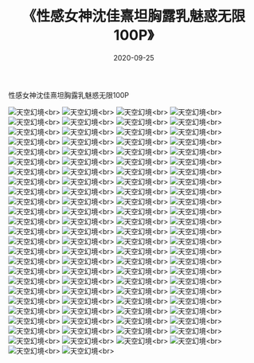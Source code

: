 ﻿---
layout: post
title: 《性感女神沈佳熹坦胸露乳魅惑无限100P》
date: 2020-09-25
img: http://photo.orgx.cf/性感/2020/性感女神沈佳熹坦胸露乳魅惑无限100P/000.jpg
tags: [美女,性感,泳衣]
---

性感女神沈佳熹坦胸露乳魅惑无限100P



![天空幻境](http://photo.orgx.cf/性感/2020/性感女神沈佳熹坦胸露乳魅惑无限100P/001.jpg''天空幻境'')<br>
![天空幻境](http://photo.orgx.cf/性感/2020/性感女神沈佳熹坦胸露乳魅惑无限100P/002.jpg''天空幻境'')<br>
![天空幻境](http://photo.orgx.cf/性感/2020/性感女神沈佳熹坦胸露乳魅惑无限100P/003.jpg''天空幻境'')<br>
![天空幻境](http://photo.orgx.cf/性感/2020/性感女神沈佳熹坦胸露乳魅惑无限100P/004.jpg''天空幻境'')<br>
![天空幻境](http://photo.orgx.cf/性感/2020/性感女神沈佳熹坦胸露乳魅惑无限100P/005.jpg''天空幻境'')<br>
![天空幻境](http://photo.orgx.cf/性感/2020/性感女神沈佳熹坦胸露乳魅惑无限100P/006.jpg''天空幻境'')<br>
![天空幻境](http://photo.orgx.cf/性感/2020/性感女神沈佳熹坦胸露乳魅惑无限100P/007.jpg''天空幻境'')<br>
![天空幻境](http://photo.orgx.cf/性感/2020/性感女神沈佳熹坦胸露乳魅惑无限100P/008.jpg''天空幻境'')<br>
![天空幻境](http://photo.orgx.cf/性感/2020/性感女神沈佳熹坦胸露乳魅惑无限100P/009.jpg''天空幻境'')<br>
![天空幻境](http://photo.orgx.cf/性感/2020/性感女神沈佳熹坦胸露乳魅惑无限100P/010.jpg''天空幻境'')<br>
![天空幻境](http://photo.orgx.cf/性感/2020/性感女神沈佳熹坦胸露乳魅惑无限100P/011.jpg''天空幻境'')<br>
![天空幻境](http://photo.orgx.cf/性感/2020/性感女神沈佳熹坦胸露乳魅惑无限100P/012.jpg''天空幻境'')<br>
![天空幻境](http://photo.orgx.cf/性感/2020/性感女神沈佳熹坦胸露乳魅惑无限100P/013.jpg''天空幻境'')<br>
![天空幻境](http://photo.orgx.cf/性感/2020/性感女神沈佳熹坦胸露乳魅惑无限100P/014.jpg''天空幻境'')<br>
![天空幻境](http://photo.orgx.cf/性感/2020/性感女神沈佳熹坦胸露乳魅惑无限100P/015.jpg''天空幻境'')<br>
![天空幻境](http://photo.orgx.cf/性感/2020/性感女神沈佳熹坦胸露乳魅惑无限100P/016.jpg''天空幻境'')<br>
![天空幻境](http://photo.orgx.cf/性感/2020/性感女神沈佳熹坦胸露乳魅惑无限100P/017.jpg''天空幻境'')<br>
![天空幻境](http://photo.orgx.cf/性感/2020/性感女神沈佳熹坦胸露乳魅惑无限100P/018.jpg''天空幻境'')<br>
![天空幻境](http://photo.orgx.cf/性感/2020/性感女神沈佳熹坦胸露乳魅惑无限100P/019.jpg''天空幻境'')<br>
![天空幻境](http://photo.orgx.cf/性感/2020/性感女神沈佳熹坦胸露乳魅惑无限100P/020.jpg''天空幻境'')<br>
![天空幻境](http://photo.orgx.cf/性感/2020/性感女神沈佳熹坦胸露乳魅惑无限100P/021.jpg''天空幻境'')<br>
![天空幻境](http://photo.orgx.cf/性感/2020/性感女神沈佳熹坦胸露乳魅惑无限100P/022.jpg''天空幻境'')<br>
![天空幻境](http://photo.orgx.cf/性感/2020/性感女神沈佳熹坦胸露乳魅惑无限100P/023.jpg''天空幻境'')<br>
![天空幻境](http://photo.orgx.cf/性感/2020/性感女神沈佳熹坦胸露乳魅惑无限100P/024.jpg''天空幻境'')<br>
![天空幻境](http://photo.orgx.cf/性感/2020/性感女神沈佳熹坦胸露乳魅惑无限100P/025.jpg''天空幻境'')<br>
![天空幻境](http://photo.orgx.cf/性感/2020/性感女神沈佳熹坦胸露乳魅惑无限100P/026.jpg''天空幻境'')<br>
![天空幻境](http://photo.orgx.cf/性感/2020/性感女神沈佳熹坦胸露乳魅惑无限100P/027.jpg''天空幻境'')<br>
![天空幻境](http://photo.orgx.cf/性感/2020/性感女神沈佳熹坦胸露乳魅惑无限100P/028.jpg''天空幻境'')<br>
![天空幻境](http://photo.orgx.cf/性感/2020/性感女神沈佳熹坦胸露乳魅惑无限100P/029.jpg''天空幻境'')<br>
![天空幻境](http://photo.orgx.cf/性感/2020/性感女神沈佳熹坦胸露乳魅惑无限100P/030.jpg''天空幻境'')<br>
![天空幻境](http://photo.orgx.cf/性感/2020/性感女神沈佳熹坦胸露乳魅惑无限100P/031.jpg''天空幻境'')<br>
![天空幻境](http://photo.orgx.cf/性感/2020/性感女神沈佳熹坦胸露乳魅惑无限100P/032.jpg''天空幻境'')<br>
![天空幻境](http://photo.orgx.cf/性感/2020/性感女神沈佳熹坦胸露乳魅惑无限100P/033.jpg''天空幻境'')<br>
![天空幻境](http://photo.orgx.cf/性感/2020/性感女神沈佳熹坦胸露乳魅惑无限100P/034.jpg''天空幻境'')<br>
![天空幻境](http://photo.orgx.cf/性感/2020/性感女神沈佳熹坦胸露乳魅惑无限100P/035.jpg''天空幻境'')<br>
![天空幻境](http://photo.orgx.cf/性感/2020/性感女神沈佳熹坦胸露乳魅惑无限100P/036.jpg''天空幻境'')<br>
![天空幻境](http://photo.orgx.cf/性感/2020/性感女神沈佳熹坦胸露乳魅惑无限100P/037.jpg''天空幻境'')<br>
![天空幻境](http://photo.orgx.cf/性感/2020/性感女神沈佳熹坦胸露乳魅惑无限100P/038.jpg''天空幻境'')<br>
![天空幻境](http://photo.orgx.cf/性感/2020/性感女神沈佳熹坦胸露乳魅惑无限100P/039.jpg''天空幻境'')<br>
![天空幻境](http://photo.orgx.cf/性感/2020/性感女神沈佳熹坦胸露乳魅惑无限100P/040.jpg''天空幻境'')<br>
![天空幻境](http://photo.orgx.cf/性感/2020/性感女神沈佳熹坦胸露乳魅惑无限100P/041.jpg''天空幻境'')<br>
![天空幻境](http://photo.orgx.cf/性感/2020/性感女神沈佳熹坦胸露乳魅惑无限100P/042.jpg''天空幻境'')<br>
![天空幻境](http://photo.orgx.cf/性感/2020/性感女神沈佳熹坦胸露乳魅惑无限100P/043.jpg''天空幻境'')<br>
![天空幻境](http://photo.orgx.cf/性感/2020/性感女神沈佳熹坦胸露乳魅惑无限100P/044.jpg''天空幻境'')<br>
![天空幻境](http://photo.orgx.cf/性感/2020/性感女神沈佳熹坦胸露乳魅惑无限100P/045.jpg''天空幻境'')<br>
![天空幻境](http://photo.orgx.cf/性感/2020/性感女神沈佳熹坦胸露乳魅惑无限100P/046.jpg''天空幻境'')<br>
![天空幻境](http://photo.orgx.cf/性感/2020/性感女神沈佳熹坦胸露乳魅惑无限100P/047.jpg''天空幻境'')<br>
![天空幻境](http://photo.orgx.cf/性感/2020/性感女神沈佳熹坦胸露乳魅惑无限100P/048.jpg''天空幻境'')<br>
![天空幻境](http://photo.orgx.cf/性感/2020/性感女神沈佳熹坦胸露乳魅惑无限100P/049.jpg''天空幻境'')<br>
![天空幻境](http://photo.orgx.cf/性感/2020/性感女神沈佳熹坦胸露乳魅惑无限100P/050.jpg''天空幻境'')<br>
![天空幻境](http://photo.orgx.cf/性感/2020/性感女神沈佳熹坦胸露乳魅惑无限100P/051.jpg''天空幻境'')<br>
![天空幻境](http://photo.orgx.cf/性感/2020/性感女神沈佳熹坦胸露乳魅惑无限100P/052.jpg''天空幻境'')<br>
![天空幻境](http://photo.orgx.cf/性感/2020/性感女神沈佳熹坦胸露乳魅惑无限100P/053.jpg''天空幻境'')<br>
![天空幻境](http://photo.orgx.cf/性感/2020/性感女神沈佳熹坦胸露乳魅惑无限100P/054.jpg''天空幻境'')<br>
![天空幻境](http://photo.orgx.cf/性感/2020/性感女神沈佳熹坦胸露乳魅惑无限100P/055.jpg''天空幻境'')<br>
![天空幻境](http://photo.orgx.cf/性感/2020/性感女神沈佳熹坦胸露乳魅惑无限100P/056.jpg''天空幻境'')<br>
![天空幻境](http://photo.orgx.cf/性感/2020/性感女神沈佳熹坦胸露乳魅惑无限100P/057.jpg''天空幻境'')<br>
![天空幻境](http://photo.orgx.cf/性感/2020/性感女神沈佳熹坦胸露乳魅惑无限100P/058.jpg''天空幻境'')<br>
![天空幻境](http://photo.orgx.cf/性感/2020/性感女神沈佳熹坦胸露乳魅惑无限100P/059.jpg''天空幻境'')<br>
![天空幻境](http://photo.orgx.cf/性感/2020/性感女神沈佳熹坦胸露乳魅惑无限100P/060.jpg''天空幻境'')<br>
![天空幻境](http://photo.orgx.cf/性感/2020/性感女神沈佳熹坦胸露乳魅惑无限100P/061.jpg''天空幻境'')<br>
![天空幻境](http://photo.orgx.cf/性感/2020/性感女神沈佳熹坦胸露乳魅惑无限100P/062.jpg''天空幻境'')<br>
![天空幻境](http://photo.orgx.cf/性感/2020/性感女神沈佳熹坦胸露乳魅惑无限100P/063.jpg''天空幻境'')<br>
![天空幻境](http://photo.orgx.cf/性感/2020/性感女神沈佳熹坦胸露乳魅惑无限100P/064.jpg''天空幻境'')<br>
![天空幻境](http://photo.orgx.cf/性感/2020/性感女神沈佳熹坦胸露乳魅惑无限100P/065.jpg''天空幻境'')<br>
![天空幻境](http://photo.orgx.cf/性感/2020/性感女神沈佳熹坦胸露乳魅惑无限100P/066.jpg''天空幻境'')<br>
![天空幻境](http://photo.orgx.cf/性感/2020/性感女神沈佳熹坦胸露乳魅惑无限100P/067.jpg''天空幻境'')<br>
![天空幻境](http://photo.orgx.cf/性感/2020/性感女神沈佳熹坦胸露乳魅惑无限100P/068.jpg''天空幻境'')<br>
![天空幻境](http://photo.orgx.cf/性感/2020/性感女神沈佳熹坦胸露乳魅惑无限100P/069.jpg''天空幻境'')<br>
![天空幻境](http://photo.orgx.cf/性感/2020/性感女神沈佳熹坦胸露乳魅惑无限100P/070.jpg''天空幻境'')<br>
![天空幻境](http://photo.orgx.cf/性感/2020/性感女神沈佳熹坦胸露乳魅惑无限100P/071.jpg''天空幻境'')<br>
![天空幻境](http://photo.orgx.cf/性感/2020/性感女神沈佳熹坦胸露乳魅惑无限100P/072.jpg''天空幻境'')<br>
![天空幻境](http://photo.orgx.cf/性感/2020/性感女神沈佳熹坦胸露乳魅惑无限100P/073.jpg''天空幻境'')<br>
![天空幻境](http://photo.orgx.cf/性感/2020/性感女神沈佳熹坦胸露乳魅惑无限100P/074.jpg''天空幻境'')<br>
![天空幻境](http://photo.orgx.cf/性感/2020/性感女神沈佳熹坦胸露乳魅惑无限100P/075.jpg''天空幻境'')<br>
![天空幻境](http://photo.orgx.cf/性感/2020/性感女神沈佳熹坦胸露乳魅惑无限100P/076.jpg''天空幻境'')<br>
![天空幻境](http://photo.orgx.cf/性感/2020/性感女神沈佳熹坦胸露乳魅惑无限100P/077.jpg''天空幻境'')<br>
![天空幻境](http://photo.orgx.cf/性感/2020/性感女神沈佳熹坦胸露乳魅惑无限100P/078.jpg''天空幻境'')<br>
![天空幻境](http://photo.orgx.cf/性感/2020/性感女神沈佳熹坦胸露乳魅惑无限100P/079.jpg''天空幻境'')<br>
![天空幻境](http://photo.orgx.cf/性感/2020/性感女神沈佳熹坦胸露乳魅惑无限100P/080.jpg''天空幻境'')<br>
![天空幻境](http://photo.orgx.cf/性感/2020/性感女神沈佳熹坦胸露乳魅惑无限100P/081.jpg''天空幻境'')<br>
![天空幻境](http://photo.orgx.cf/性感/2020/性感女神沈佳熹坦胸露乳魅惑无限100P/082.jpg''天空幻境'')<br>
![天空幻境](http://photo.orgx.cf/性感/2020/性感女神沈佳熹坦胸露乳魅惑无限100P/083.jpg''天空幻境'')<br>
![天空幻境](http://photo.orgx.cf/性感/2020/性感女神沈佳熹坦胸露乳魅惑无限100P/084.jpg''天空幻境'')<br>
![天空幻境](http://photo.orgx.cf/性感/2020/性感女神沈佳熹坦胸露乳魅惑无限100P/085.jpg''天空幻境'')<br>
![天空幻境](http://photo.orgx.cf/性感/2020/性感女神沈佳熹坦胸露乳魅惑无限100P/086.jpg''天空幻境'')<br>
![天空幻境](http://photo.orgx.cf/性感/2020/性感女神沈佳熹坦胸露乳魅惑无限100P/087.jpg''天空幻境'')<br>
![天空幻境](http://photo.orgx.cf/性感/2020/性感女神沈佳熹坦胸露乳魅惑无限100P/088.jpg''天空幻境'')<br>
![天空幻境](http://photo.orgx.cf/性感/2020/性感女神沈佳熹坦胸露乳魅惑无限100P/089.jpg''天空幻境'')<br>
![天空幻境](http://photo.orgx.cf/性感/2020/性感女神沈佳熹坦胸露乳魅惑无限100P/090.jpg''天空幻境'')<br>
![天空幻境](http://photo.orgx.cf/性感/2020/性感女神沈佳熹坦胸露乳魅惑无限100P/091.jpg''天空幻境'')<br>
![天空幻境](http://photo.orgx.cf/性感/2020/性感女神沈佳熹坦胸露乳魅惑无限100P/092.jpg''天空幻境'')<br>
![天空幻境](http://photo.orgx.cf/性感/2020/性感女神沈佳熹坦胸露乳魅惑无限100P/093.jpg''天空幻境'')<br>
![天空幻境](http://photo.orgx.cf/性感/2020/性感女神沈佳熹坦胸露乳魅惑无限100P/094.jpg''天空幻境'')<br>
![天空幻境](http://photo.orgx.cf/性感/2020/性感女神沈佳熹坦胸露乳魅惑无限100P/095.jpg''天空幻境'')<br>
![天空幻境](http://photo.orgx.cf/性感/2020/性感女神沈佳熹坦胸露乳魅惑无限100P/096.jpg''天空幻境'')<br>
![天空幻境](http://photo.orgx.cf/性感/2020/性感女神沈佳熹坦胸露乳魅惑无限100P/097.jpg''天空幻境'')<br>
![天空幻境](http://photo.orgx.cf/性感/2020/性感女神沈佳熹坦胸露乳魅惑无限100P/098.jpg''天空幻境'')<br>